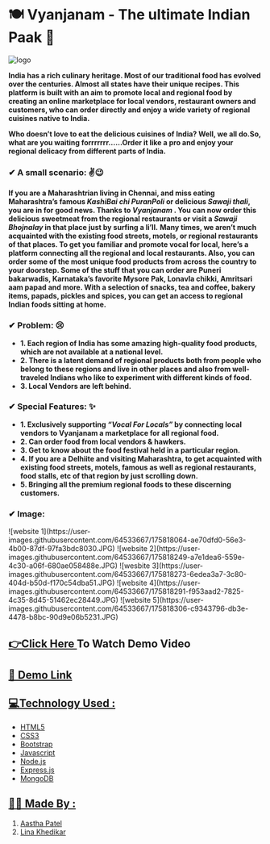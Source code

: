 #  🍽 Vyanjanam - The ultimate Indian Paak 🍱

![logo](https://user-images.githubusercontent.com/64533667/175818343-e66a8d91-29c3-47f3-95fe-8831c7e47bc0.JPG)



**India has a rich culinary heritage. Most of our traditional food has evolved over the centuries. Almost all states have their unique recipes.
This platform is built with an aim to promote local and regional food by creating an online marketplace for local vendors, restaurant owners and customers, who can order directly and enjoy a wide variety of regional cuisines native to India.**

**Who doesn’t love to eat the delicious cuisines of India? Well, we all do.So, what are you waiting forrrrrrr……Order it like a pro and enjoy your regional delicacy from different parts of India.**

<h3 align="left">✔ A small scenario: ✌😉 </h3>

**If you are a Maharashtrian living in Chennai, and miss eating Maharashtra’s famous <em>KashiBai chi PuranPoli</em> or delicious <em>Sawaji thali</em>, you are in for good news. Thanks to <em>Vyanjanam </em>. You can now order this delicious sweetmeat from the regional restaurants or visit a <em> Sawaji Bhojnalay </em> in that place just by surfing a li’ll.**
**Many times, we aren’t much acquainted with the existing food streets, motels, or regional restaurants of that places. To get you familiar and promote vocal for local, here’s a platform connecting all the regional and local restaurants. Also, you can order some of the most unique food products from across the country to your doorstep. Some of the stuff that you can order are Puneri bakarwadis, Karnataka’s favorite Mysore Pak, Lonavla chikki, Amritsari aam papad and more. With a selection of snacks, tea and coffee, bakery items, papads, pickles and spices, you can get an access to regional Indian foods sitting at home.**


<h3 align="left">✔ Problem: 😢</h3>

- **1. Each region of India has some amazing high-quality food products, which are not available at a national level.**
- **2. There is a latent demand of regional products both from people who belong to these regions and live in other places and also from well-traveled Indians who like to experiment with different kinds of food.**
- **3. Local Vendors are left behind.**

<h3 align="left">✔ Special Features: ✨</h3>

- **1. Exclusively supporting <em> “Vocal For Locals” </em> by connecting local vendors to Vyanjanam a marketplace for all regional food.**
- **2. Can order food from local vendors & hawkers.**
- **3. Get to know about the food festival held in a particular region.**
- **4. If you are a Delhiite and visiting Maharashtra, to get acquainted with existing food streets, motels, famous as well as regional restaurants, food stalls, etc of that region by just scrolling down.**
- **5. Bringing all the premium regional foods to these discerning customers.**

<h3 align="left">✔ Image:</h3>
![website 1](https://user-images.githubusercontent.com/64533667/175818064-ae70dfd0-56e3-4b00-87df-97fa3bdc8030.JPG)
![website 2](https://user-images.githubusercontent.com/64533667/175818249-a7e1dea6-559e-4c30-a06f-680ae058488e.JPG)
![wesbite 3](https://user-images.githubusercontent.com/64533667/175818273-6edea3a7-3c80-404d-b50d-f170c54dba51.JPG)
![website 4](https://user-images.githubusercontent.com/64533667/175818291-f953aad2-7825-4c35-8d45-51462ec28449.JPG)
![website 5](https://user-images.githubusercontent.com/64533667/175818306-c9343796-db3e-4478-b8bc-90d9e06b5231.JPG)






## <a href="https://drive.google.com/file/d/13T6MhoTDsDyJxAtl290QSi5w6QYvuoXz/view?usp=sharing"> 👉Click Here </a> To Watch Demo Video
## <a href="#">🔗 Demo Link
## 💻Technology Used :
* HTML5
* CSS3
* Bootstrap
* Javascript
* Node.js
* Express.js
* MongoDB

## 👩‍💻 Made By :
  1. [Aastha Patel](https://github.com/patelaastha)
  2. [Lina Khedikar](https://github.com/linakhedikar)

